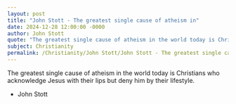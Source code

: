 ```yaml
---
layout: post
title: "John Stott - The greatest single cause of atheism in"
date: 2024-12-28 12:00:00 -0000
author: John Stott
quote: "The greatest single cause of atheism in the world today is Christians who acknowledge Jesus with their lips but deny him by their lifestyle."
subject: Christianity
permalink: /Christianity/John Stott/John Stott - The greatest single cause of atheism in
---
```


The greatest single cause of atheism in the world today is Christians who acknowledge Jesus with their lips but deny him by their lifestyle.

- John Stott
